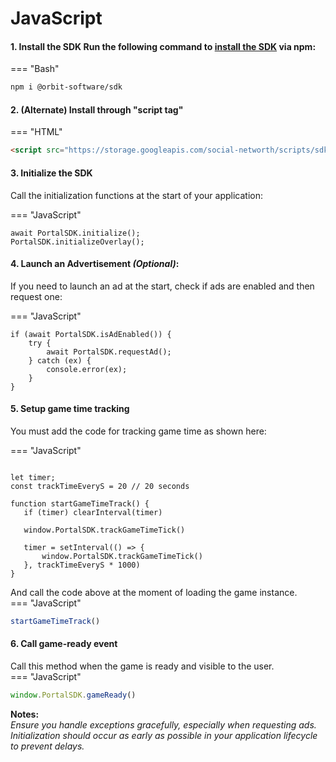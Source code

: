 # JavaScript


#### 1. Install the SDK Run the following command to [install the SDK](https://www.npmjs.com/package/@orbit-software/sdk) via npm:

=== "Bash"
```bash
npm i @orbit-software/sdk
```


#### 2. (Alternate) Install through "script tag"  

=== "HTML"
```HTML
<script src="https://storage.googleapis.com/social-networth/scripts/sdk.umd.js"></script>
```


#### 3. Initialize the SDK   
Call the initialization functions at the start of your application:

=== "JavaScript"
```JS
await PortalSDK.initialize();  
PortalSDK.initializeOverlay();
```


#### 4. Launch an Advertisement *(Optional)*:  
If you need to launch an ad at the start, check if ads are enabled and then request one:  

=== "JavaScript"
```JS
if (await PortalSDK.isAdEnabled()) {
    try {
        await PortalSDK.requestAd();
    } catch (ex) {
        console.error(ex);
    }
}
```

#### 5. Setup game time tracking  
You must add the code for tracking game time as shown here:

=== "JavaScript"
```JS

let timer;
const trackTimeEveryS = 20 // 20 seconds

function startGameTimeTrack() {
   if (timer) clearInterval(timer)

   window.PortalSDK.trackGameTimeTick()

   timer = setInterval(() => {
       window.PortalSDK.trackGameTimeTick()
   }, trackTimeEveryS * 1000)
}
```
And call the code above at the moment of loading the game instance.  
=== "JavaScript"
```js
startGameTimeTrack()
```

#### 6. Call game-ready event  
  Call this method when the game is ready and visible to the user.  
=== "JavaScript"  
```js
window.PortalSDK.gameReady()
```  
  
**Notes:**  
*Ensure you handle exceptions gracefully, especially when requesting ads.
Initialization should occur as early as possible in your application lifecycle to prevent delays.*
